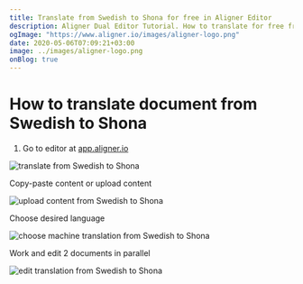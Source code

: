 ```yaml
---
title: Translate from Swedish to Shona for free in Aligner Editor
description: Aligner Dual Editor Tutorial. How to translate for free from Swedish to Shona. Aligner is multilingual document management platform. 
ogImage: "https://www.aligner.io/images/aligner-logo.png"
date: 2020-05-06T07:09:21+03:00
image: ../images/aligner-logo.png
onBlog: true
---
```


# How to translate document from Swedish to Shona

1. Go to editor at [app.aligner.io](https://app.aligner.io "Aligner App web page")

![translate from Swedish to Shona](../aligner-blank-editor.png "translate from Swedish to Shona")

Copy-paste content or upload content

![upload content from Swedish to Shona](../aligner-uploaded-document.png "upload content from Swedish to Shona")

Choose desired language

![choose machine translation from Swedish to Shona](../aligner-language-dropdown.png "choose machine translation from Swedish to Shona")

Work and edit 2 documents in parallel

![edit translation from Swedish to Shona](../aligner-double-sitded-editor.png "edit translation from Swedish to Shona")

